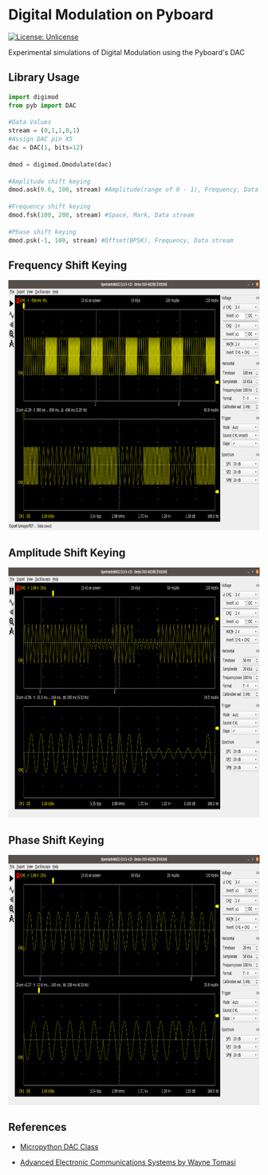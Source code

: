 # Digital Modulation on Pyboard 
[![License: Unlicense](https://img.shields.io/badge/license-Unlicense-blue.svg)](http://unlicense.org/)

Experimental simulations of Digital Modulation using the Pyboard's DAC

## Library Usage
```python
import digimod
from pyb import DAC

#Data Values
stream = (0,1,1,0,1)
#Assign DAC pin X5
dac = DAC(1, bits=12) 

dmod = digimod.Dmodulate(dac)

#Amplitude shift keying
dmod.ask(0.6, 100, stream) #Amplitude(range of 0 - 1), Frequency, Data stream

#Frequency shift keying
dmod.fsk(100, 200, stream) #Space, Mark, Data stream   

#Phase shift keying
dmod.psk(-1, 100, stream) #Offset(BPSK), Frequency, Data stream
```

## Frequency Shift Keying

<p align="center">
  <img width="900" height="500" src="https://raw.githubusercontent.com/dnzltajo/DM-Lab-Micropython/master/images/Screenshot%20from%202020-05-15%2017-52-03.png">
</p> 

## Amplitude Shift Keying

<p align="center">
  <img width="900" height="500" src="https://raw.githubusercontent.com/dnzltajo/DM-Lab-Micropython/master/images/Screenshot%20from%202020-05-17%2010-46-21.png">
</p> 

## Phase Shift Keying

<p align="center">
  <img width="900" height="500" src="https://raw.githubusercontent.com/dnzltajo/DM-Lab-Micropython/master/images/Screenshot%20from%202020-05-17%2010-54-58.png">
</p> 

## References

* [Micropython DAC Class](http://docs.micropython.org/en/v1.9.3/pyboard/library/pyb.DAC.html)

* [Advanced Electronic Communications Systems by Wayne Tomasi](https://gradeup-question-images.grdp.co/liveData/f/2017/12/Advanced_Electronic_Communications_Systems_0130453501.pdf-86.pdf)


